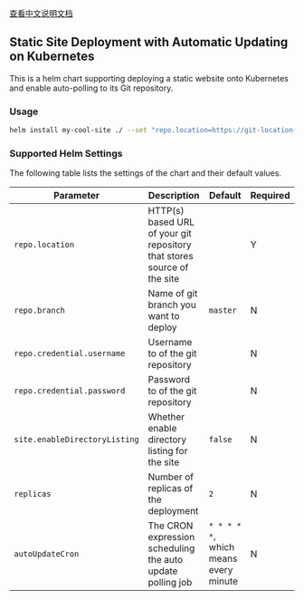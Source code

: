 
[查看中文说明文档](README-zh.md)

## Static Site Deployment with Automatic Updating on Kubernetes

This is a helm chart supporting deploying a static website onto Kubernetes and enable auto-polling to its Git repository.

### Usage

```sh
helm install my-cool-site ./ --set "repo.location=https://git-location-of-your-static-site"
```

### Supported Helm Settings

The following table lists the settings of the chart and their default values.

|      Parameter       |                             Description                    |     Default     |      Required     |
| -------------------- | ---------------------------------------------------------- | --------------- | ----------------- |
| `repo.location`      | HTTP(s) based URL of your git repository that stores source of the site |    |  Y                |
| `repo.branch`        | Name of git branch you want to deploy                      | `master`        |  N                |
| `repo.credential.username`  | Username to of the git repository                   |                 |  N                |
| `repo.credential.password`  | Password to of the git repository                   |                 |  N                |
| `site.enableDirectoryListing` | Whether enable directory listing for the site     | `false`         |  N                |
| `replicas`           | Number of replicas of the deployment                       | `2`             |  N                |
| `autoUpdateCron`     | The CRON expression scheduling the auto update polling job | `* * * * *`, which means every minute |  N                |


